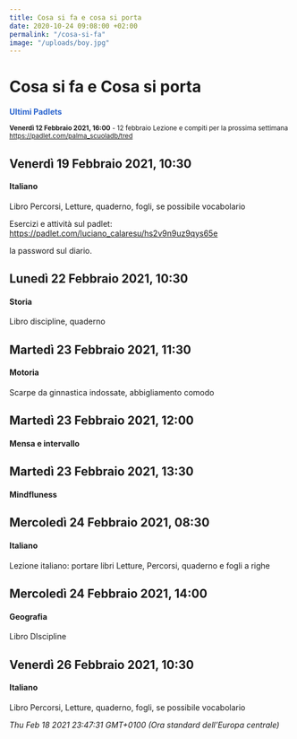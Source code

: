 ```yaml
---
title: Cosa si fa e cosa si porta
date: 2020-10-24 09:08:00 +02:00
permalink: "/cosa-si-fa"
image: "/uploads/boy.jpg"
---
```


# Cosa si fa e Cosa si porta
<span style="color:#2B65CF">__Ultimi Padlets__</span> 

<sup>__Venerdì 12 Febbraio 2021, 16:00__ - 12 febbraio Lezione e compiti per la prossima settimana
<a href="https://padlet.com/palma_scuoladb/tred" id="ow1769" __is_owner="true">https://padlet.com/palma_scuoladb/tred</a>  </sup>

## Venerdì 19 Febbraio 2021, 10:30
#### Italiano
Libro Percorsi, Letture, quaderno, fogli, se possibile vocabolario  
  
Esercizi e attività sul padlet:  
https://padlet.com/luciano_calaresu/hs2v9n9uz9qys65e  
  
la password sul diario.  
## Lunedì 22 Febbraio 2021, 10:30
#### Storia
Libro discipline, quaderno  
## Martedì 23 Febbraio 2021, 11:30
#### Motoria
Scarpe da ginnastica indossate, abbigliamento comodo  
## Martedì 23 Febbraio 2021, 12:00
#### Mensa e intervallo
  
## Martedì 23 Febbraio 2021, 13:30
#### Mindfluness
  
## Mercoledì 24 Febbraio 2021, 08:30
#### Italiano
Lezione italiano: portare libri Letture, Percorsi, quaderno e fogli a righe  
## Mercoledì 24 Febbraio 2021, 14:00
#### Geografia
Libro DIscipline  
## Venerdì 26 Febbraio 2021, 10:30
#### Italiano
Libro Percorsi, Letture, quaderno, fogli, se possibile vocabolario  

_Thu Feb 18 2021 23:47:31 GMT+0100 (Ora standard dell’Europa centrale)_